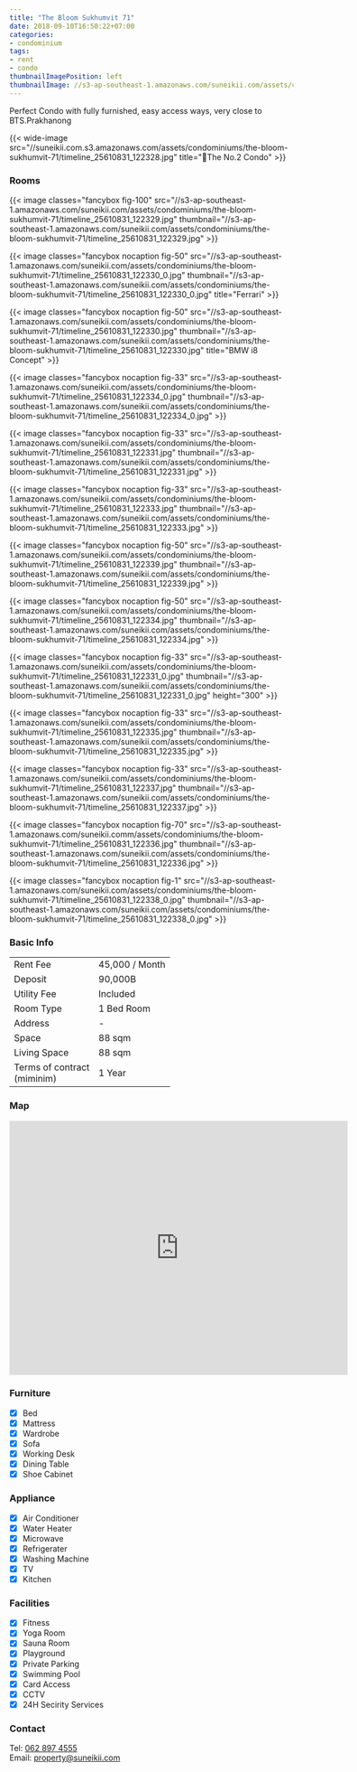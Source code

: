 ```yaml
---
title: "The Bloom Sukhumvit 71"
date: 2018-09-10T16:50:22+07:00
categories:
- condominium
tags:
- rent
- condo
thumbnailImagePosition: left
thumbnailImage: //s3-ap-southeast-1.amazonaws.com/suneikii.com/assets/condominiums/the-bloom-sukhumvit-71/timeline_25610831_122328.jpg
---
```


Perfect Condo with fully furnished, easy access ways, very close to BTS.Prakhanong
<!--more-->

<p></p>

{{< wide-image src="//suneikii.com.s3.amazonaws.com/assets/condominiums/the-bloom-sukhumvit-71/timeline_25610831_122328.jpg" title="The No.2 Condo" >}}

### Rooms

<p></p>

{{< image classes="fancybox fig-100" src="//s3-ap-southeast-1.amazonaws.com/suneikii.com/assets/condominiums/the-bloom-sukhumvit-71/timeline_25610831_122329.jpg" thumbnail="//s3-ap-southeast-1.amazonaws.com/suneikii.com/assets/condominiums/the-bloom-sukhumvit-71/timeline_25610831_122329.jpg" >}}

{{< image classes="fancybox nocaption fig-50" src="//s3-ap-southeast-1.amazonaws.com/suneikii.com/assets/condominiums/the-bloom-sukhumvit-71/timeline_25610831_122330_0.jpg" thumbnail="//s3-ap-southeast-1.amazonaws.com/suneikii.com/assets/condominiums/the-bloom-sukhumvit-71/timeline_25610831_122330_0.jpg" title="Ferrari" >}}

{{< image classes="fancybox nocaption fig-50" src="//s3-ap-southeast-1.amazonaws.com/suneikii.com/assets/condominiums/the-bloom-sukhumvit-71/timeline_25610831_122330.jpg" thumbnail="//s3-ap-southeast-1.amazonaws.com/suneikii.com/assets/condominiums/the-bloom-sukhumvit-71/timeline_25610831_122330.jpg" title="BMW i8 Concept" >}}

{{< image classes="fancybox nocaption fig-33" src="//s3-ap-southeast-1.amazonaws.com/suneikii.com/assets/condominiums/the-bloom-sukhumvit-71/timeline_25610831_122334_0.jpg" thumbnail="//s3-ap-southeast-1.amazonaws.com/suneikii.com/assets/condominiums/the-bloom-sukhumvit-71/timeline_25610831_122334_0.jpg" >}}

{{< image classes="fancybox nocaption fig-33" src="//s3-ap-southeast-1.amazonaws.com/suneikii.com/assets/condominiums/the-bloom-sukhumvit-71/timeline_25610831_122331.jpg" thumbnail="//s3-ap-southeast-1.amazonaws.com/suneikii.com/assets/condominiums/the-bloom-sukhumvit-71/timeline_25610831_122331.jpg" >}}

{{< image classes="fancybox nocaption fig-33" src="//s3-ap-southeast-1.amazonaws.com/suneikii.com/assets/condominiums/the-bloom-sukhumvit-71/timeline_25610831_122333.jpg" thumbnail="//s3-ap-southeast-1.amazonaws.com/suneikii.com/assets/condominiums/the-bloom-sukhumvit-71/timeline_25610831_122333.jpg" >}}

{{< image classes="fancybox nocaption fig-50" src="//s3-ap-southeast-1.amazonaws.com/suneikii.com/assets/condominiums/the-bloom-sukhumvit-71/timeline_25610831_122339.jpg" thumbnail="//s3-ap-southeast-1.amazonaws.com/suneikii.com/assets/condominiums/the-bloom-sukhumvit-71/timeline_25610831_122339.jpg" >}}

{{< image classes="fancybox nocaption fig-50" src="//s3-ap-southeast-1.amazonaws.com/suneikii.com/assets/condominiums/the-bloom-sukhumvit-71/timeline_25610831_122334.jpg" thumbnail="//s3-ap-southeast-1.amazonaws.com/suneikii.com/assets/condominiums/the-bloom-sukhumvit-71/timeline_25610831_122334.jpg" >}}

{{< image classes="fancybox nocaption fig-33"  src="//s3-ap-southeast-1.amazonaws.com/suneikii.com/assets/condominiums/the-bloom-sukhumvit-71/timeline_25610831_122331_0.jpg" thumbnail="//s3-ap-southeast-1.amazonaws.com/suneikii.com/assets/condominiums/the-bloom-sukhumvit-71/timeline_25610831_122331_0.jpg" height="300" >}}

{{< image classes="fancybox nocaption fig-33" src="//s3-ap-southeast-1.amazonaws.com/suneikii.com/assets/condominiums/the-bloom-sukhumvit-71/timeline_25610831_122335.jpg" thumbnail="//s3-ap-southeast-1.amazonaws.com/suneikii.com/assets/condominiums/the-bloom-sukhumvit-71/timeline_25610831_122335.jpg" >}}

{{< image classes="fancybox nocaption fig-33" src="//s3-ap-southeast-1.amazonaws.com/suneikii.com/assets/condominiums/the-bloom-sukhumvit-71/timeline_25610831_122337.jpg" thumbnail="//s3-ap-southeast-1.amazonaws.com/suneikii.com/assets/condominiums/the-bloom-sukhumvit-71/timeline_25610831_122337.jpg" >}}

{{< image classes="fancybox nocaption fig-70" src="//s3-ap-southeast-1.amazonaws.com/suneikii.comm/assets/condominiums/the-bloom-sukhumvit-71/timeline_25610831_122336.jpg" thumbnail="//s3-ap-southeast-1.amazonaws.com/suneikii.com/assets/condominiums/the-bloom-sukhumvit-71/timeline_25610831_122336.jpg" >}}

{{< image classes="fancybox nocaption fig-1" src="//s3-ap-southeast-1.amazonaws.com/suneikii.com/assets/condominiums/the-bloom-sukhumvit-71/timeline_25610831_122338_0.jpg" thumbnail="//s3-ap-southeast-1.amazonaws.com/suneikii.com/assets/condominiums/the-bloom-sukhumvit-71/timeline_25610831_122338_0.jpg" >}}

<p></p>

### Basic Info

|  |  |
|----------|------------|
| Rent Fee |45,000 / Month |
| Deposit  | 90,000B |
| Utility Fee | Included |
| Room Type | 1 Bed Room |
| Address | - |
| Space | 88 sqm |
| Living Space | 88 sqm |
| Terms of contract<br>(miminim) | 1 Year |


<p></p>

### Map

<p></p>

<iframe width="600" height="450" frameborder="0" style="border:0" src="https://www.google.com/maps/embed/v1/place?q=place_id:ChIJ-1Ia4L6f4jAR13RexLukKhk&key=AIzaSyDdueX_zbg1XGbwPCLZqpc_trVmgbaPs1I" allowfullscreen></iframe>

<p></p>


### Furniture

- [x] Bed
- [x] Mattress
- [x] Wardrobe
- [x] Sofa
- [x] Working Desk
- [x] Dining Table
- [x] Shoe Cabinet

### Appliance

- [x] Air Conditioner
- [x] Water Heater
- [x] Microwave
- [x] Refrigerater
- [x] Washing Machine
- [x] TV
- [x] Kitchen 

### Facilities

- [x] Fitness
- [x] Yoga Room
- [x] Sauna Room
- [x] Playground
- [x] Private Parking
- [x] Swimming Pool
- [x] Card Access
- [x] CCTV
- [x] 24H Secirity Services

### Contact

Tel: <a href="tel:062 897 4555">062 897 4555</a><br>
Email: <a href="mailto:property@suneikii.com">property@suneikii.com</a>